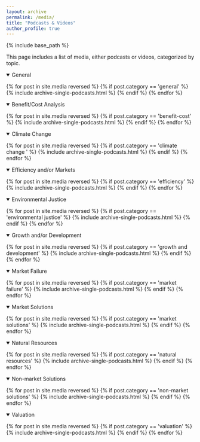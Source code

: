 ```yaml
---
layout: archive
permalink: /media/
title: "Podcasts & Videos"
author_profile: true
---
```


<!-- Google tag (gtag.js) -->
<script async src="https://www.googletagmanager.com/gtag/js?id=G-8CEVZ95BRH"></script>
<script>
  window.dataLayer = window.dataLayer || [];
  function gtag(){dataLayer.push(arguments);}
  gtag('js', new Date());

  gtag('config', 'G-8CEVZ95BRH');
</script>

{% include base_path %}


This page includes a list of media, either podcasts or videos, categorized by topic.


<details open>
<summary>
General
</summary>

{% for post in site.media reversed %}
    {% if post.category == 'general' %}
      {% include archive-single-podcasts.html %}
    {% endif %}
{% endfor %}

</details>


<details open>
<summary class="id1">
Benefit/Cost Analysis
</summary>

{% for post in site.media reversed %}
  {% if post.category == 'benefit-cost' %}
    {% include archive-single-podcasts.html %}
  {% endif %}
{% endfor %}

</details>


<details open>
<summary class="id2">
Climate Change
</summary>

{% for post in site.media reversed %}
  {% if post.category == 'climate change  ' %}
    {% include archive-single-podcasts.html %}
  {% endif %}
{% endfor %}

</details>


<details open>
<summary>
Efficiency and/or Markets
</summary>

{% for post in site.media reversed %}
  {% if post.category == 'efficiency' %}
    {% include archive-single-podcasts.html %}
  {% endif %}
{% endfor %}

</details>

<details open>
<summary class = "id1">
Environmental Justice
</summary>

{% for post in site.media reversed %}
    {% if post.category == 'environmental justice' %}
      {% include archive-single-podcasts.html %}
    {% endif %}
{% endfor %}

</details>


<details open>
<summary class="id2">
Growth and/or Development
</summary>

{% for post in site.media reversed %}
  {% if post.category == 'growth and development' %}
    {% include archive-single-podcasts.html %}
  {% endif %}
{% endfor %}

</details>

<details open>
<summary>
Market Failure
</summary>

{% for post in site.media reversed %}
  {% if post.category == 'market failure' %}
    {% include archive-single-podcasts.html %}
  {% endif %}
{% endfor %}

</details>

<details open>
<summary class="id1">
Market Solutions
</summary>

{% for post in site.media reversed %}
  {% if post.category == 'market solutions' %}
    {% include archive-single-podcasts.html %}
  {% endif %}
{% endfor %}

</details>

<details open>
<summary class="id2">
Natural Resources
</summary>

{% for post in site.media reversed %}
  {% if post.category == 'natural resources' %}
    {% include archive-single-podcasts.html %}
  {% endif %}
{% endfor %}

</details>


<details open>
<summary>
Non-market Solutions
</summary>

{% for post in site.media reversed %}
  {% if post.category == 'non-market solutions' %}
    {% include archive-single-podcasts.html %}
  {% endif %}
{% endfor %}

</details>

<details open>
<summary class="id1">
Valuation
</summary>

{% for post in site.media reversed %}
  {% if post.category == 'valuation' %}
    {% include archive-single-podcasts.html %}
  {% endif %} 
{% endfor %}

</details>
  

